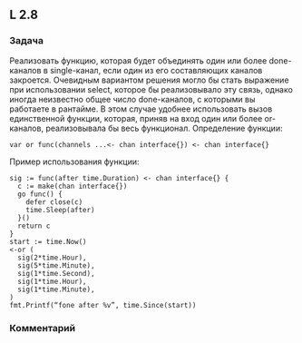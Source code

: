 ## L 2.8

### Задача
Реализовать функцию, которая будет объединять один или более done-каналов в single-канал, если один из его составляющих каналов закроется.
Очевидным вариантом решения могло бы стать выражение при использовании select, которое бы реализовывало эту связь, однако иногда неизвестно общее число done-каналов, с которыми вы работаете в рантайме. В этом случае удобнее использовать вызов единственной функции, которая, приняв на вход один или более or-каналов, реализовывала бы весь функционал.
Определение функции:
```
var or func(channels ...<- chan interface{}) <- chan interface{}
```
Пример использования функции:
```
sig := func(after time.Duration) <- chan interface{} {
  c := make(chan interface{})
  go func() {
    defer close(c)
    time.Sleep(after)
  }()
  return c
}
start := time.Now()
<-or (
  sig(2*time.Hour),
  sig(5*time.Minute),
  sig(1*time.Second),
  sig(1*time.Hour),
  sig(1*time.Minute),
)
fmt.Printf(“fone after %v”, time.Since(start))
```

### Комментарий
